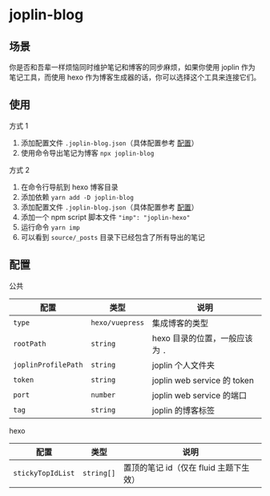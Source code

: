 # joplin-blog

## 场景

你是否和吾辈一样烦恼同时维护笔记和博客的同步麻烦，如果你使用 joplin 作为笔记工具，而使用 hexo 作为博客生成器的话，你可以选择这个工具来连接它们。

## 使用

方式 1

1. 添加配置文件 `.joplin-blog.json`（具体配置参考 [配置](#配置)）
2. 使用命令导出笔记为博客 `npx joplin-blog`

方式 2

1. 在命令行导航到 hexo 博客目录
2. 添加依赖 `yarn add -D joplin-blog`
3. 添加配置文件 `.joplin-blog.json`（具体配置参考 [配置](#配置)）
4. 添加一个 npm script 脚本文件 `"imp": "joplin-hexo"`
5. 运行命令 `yarn imp`
6. 可以看到 `source/_posts` 目录下已经包含了所有导出的笔记

## 配置

公共

| 配置                | 类型            | 说明                            |
| ------------------- | --------------- | ------------------------------- |
| `type`              | `hexo/vuepress` | 集成博客的类型                  |
| `rootPath`          | `string`        | hexo 目录的位置，一般应该为 `.` |
| `joplinProfilePath` | `string`        | joplin 个人文件夹               |
| `token`             | `string`        | joplin web service 的 token     |
| `port`              | `number`        | joplin web service 的端口       |
| `tag`               | `string`        | joplin 的博客标签               |

hexo

| 配置              | 类型       | 说明                                   |
| ----------------- | ---------- | -------------------------------------- |
| `stickyTopIdList` | `string[]` | 置顶的笔记 id（仅在 fluid 主题下生效） |
